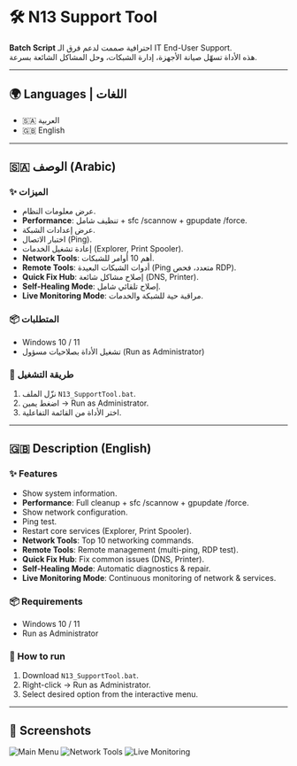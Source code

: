 # 🛠️ N13 Support Tool

**Batch Script** احترافية صممت لدعم فرق الـ IT End-User Support.  
هذه الأداة تسهّل صيانة الأجهزة، إدارة الشبكات، وحل المشاكل الشائعة بسرعة.

---

## 🌍 Languages | اللغات
- 🇸🇦 العربية
- 🇬🇧 English

---

## 🇸🇦 الوصف (Arabic)

### ✨ الميزات
- عرض معلومات النظام.
- **Performance**: تنظيف شامل + sfc /scannow + gpupdate /force.
- عرض إعدادات الشبكة.
- اختبار الاتصال (Ping).
- إعادة تشغيل الخدمات (Explorer, Print Spooler).
- **Network Tools**: أهم 10 أوامر للشبكات.
- **Remote Tools**: أدوات الشبكات البعيدة (Ping متعدد، فحص RDP).
- **Quick Fix Hub**: إصلاح مشاكل شائعة (DNS, Printer).
- **Self-Healing Mode**: إصلاح تلقائي شامل.
- **Live Monitoring Mode**: مراقبة حية للشبكة والخدمات.

### 📦 المتطلبات
- Windows 10 / 11
- تشغيل الأداة بصلاحيات مسؤول (Run as Administrator)

### 🚀 طريقة التشغيل
1. نزّل الملف `N13_SupportTool.bat`.
2. اضغط يمين → Run as Administrator.
3. اختر الأداة من القائمة التفاعلية.

---

## 🇬🇧 Description (English)

### ✨ Features
- Show system information.
- **Performance**: Full cleanup + sfc /scannow + gpupdate /force.
- Show network configuration.
- Ping test.
- Restart core services (Explorer, Print Spooler).
- **Network Tools**: Top 10 networking commands.
- **Remote Tools**: Remote management (multi-ping, RDP test).
- **Quick Fix Hub**: Fix common issues (DNS, Printer).
- **Self-Healing Mode**: Automatic diagnostics & repair.
- **Live Monitoring Mode**: Continuous monitoring of network & services.

### 📦 Requirements
- Windows 10 / 11
- Run as Administrator

### 🚀 How to run
1. Download `N13_SupportTool.bat`.
2. Right-click → Run as Administrator.
3. Select desired option from the interactive menu.

---

## 📸 Screenshots

![Main Menu](docs/screenshots/main_menu.png)
![Network Tools](docs/screenshots/network_tools.png)
![Live Monitoring](docs/screenshots/live_monitoring.png)


